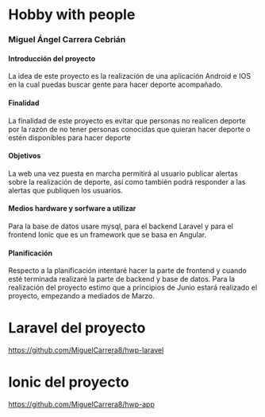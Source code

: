 # Hobby with people

### Miguel Ángel Carrera Cebrián
#### Introducción del proyecto
La idea de este proyecto es la realización de una aplicación Android e IOS en la cual puedas buscar gente para hacer deporte acompañado.

#### Finalidad
La finalidad de este proyecto es evitar que personas no realicen deporte por la razón de no tener personas conocidas que quieran hacer deporte o estén disponibles para hacer deporte

#### Objetivos
La web una vez puesta en marcha permitirá al usuario publicar alertas sobre la realización de deporte, así como también podrá responder a las alertas que publiquen los usuarios.

#### Medios hardware y sorfware a utilizar
Para la base de datos usare mysql, para el backend Laravel y para el frontend Ionic que es un framework que se basa en Angular.

#### Planificación
Respecto a la planificación intentaré hacer la parte de frontend y cuando esté terminada realizaré la parte de backend y base de datos. Para la realización del proyecto estimo que a principios de Junio estará realizado el proyecto, empezando a mediados de Marzo.


# Laravel del proyecto

https://github.com/MiguelCarrera8/hwp-laravel


# Ionic del proyecto

https://github.com/MiguelCarrera8/hwp-app
